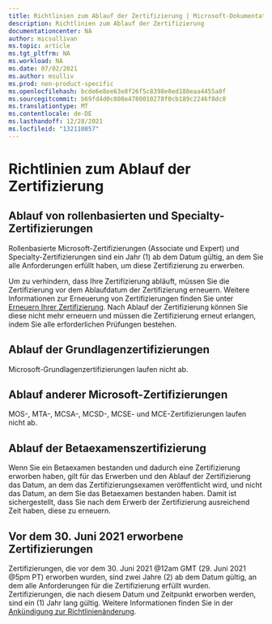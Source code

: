 ```yaml
---
title: Richtlinien zum Ablauf der Zertifizierung | Microsoft-Dokumentation
description: Richtlinien zum Ablauf der Zertifizierung
documentationcenter: NA
author: micsullivan
ms.topic: article
ms.tgt_pltfrm: NA
ms.workload: NA
ms.date: 07/02/2021
ms.author: msulliv
ms.prod: non-product-specific
ms.openlocfilehash: bcde6e8ee63e8f26f5c8398e0ed188eaa4455a0f
ms.sourcegitcommit: b69fd4d0c808e4780010278f0cb189c2246f8dc0
ms.translationtype: MT
ms.contentlocale: de-DE
ms.lasthandoff: 12/28/2021
ms.locfileid: "132110857"
---
```

# <a name="certification-expiration-policy"></a>Richtlinien zum Ablauf der Zertifizierung

## <a name="role-based-and-specialty-certifications-expiry"></a>Ablauf von rollenbasierten und Specialty-Zertifizierungen

Rollenbasierte Microsoft-Zertifizierungen (Associate und Expert) und Specialty-Zertifizierungen sind ein Jahr (1) ab dem Datum gültig, an dem Sie alle Anforderungen erfüllt haben, um diese Zertifizierung zu erwerben.

Um zu verhindern, dass Ihre Zertifizierung abläuft, müssen Sie die Zertifizierung vor dem Ablaufdatum der Zertifizierung erneuern. Weitere Informationen zur Erneuerung von Zertifizierungen finden Sie unter [Erneuern Ihrer Zertifizierung](/learn/certifications/renew-your-microsoft-certification). Nach Ablauf der Zertifizierung können Sie diese nicht mehr erneuern und müssen die Zertifizierung erneut erlangen, indem Sie alle erforderlichen Prüfungen bestehen.

## <a name="fundamentals-certifications-expiry"></a>Ablauf der Grundlagenzertifizierungen

Microsoft-Grundlagenzertifizierungen laufen nicht ab.

## <a name="other-microsoft-certifications-expiry"></a>Ablauf anderer Microsoft-Zertifizierungen

MOS-, MTA-, MCSA-, MCSD-, MCSE- und MCE-Zertifizierungen laufen nicht ab.

## <a name="beta-exam-certification-expiry"></a>Ablauf der Betaexamenszertifizierung

Wenn Sie ein Betaexamen bestanden und dadurch eine Zertifizierung erworben haben, gilt für das Erwerben und den Ablauf der Zertifizierung das Datum, an dem das Zertifizierungsexamen veröffentlicht wird, und nicht das Datum, an dem Sie das Betaexamen bestanden haben. Damit ist sichergestellt, dass Sie nach dem Erwerb der Zertifizierung ausreichend Zeit haben, diese zu erneuern.

## <a name="for-certifications-earned-before-june-30-2021"></a>Vor dem 30. Juni 2021 erworbene Zertifizierungen

Zertifizierungen, die vor dem 30. Juni 2021 @12am GMT (29. Juni 2021 @5pm PT) erworben wurden, sind zwei Jahre (2) ab dem Datum gültig, an dem alle Anforderungen für die Zertifizierung erfüllt wurden. Zertifizierungen, die nach diesem Datum und Zeitpunkt erworben werden, sind ein (1) Jahr lang gültig. Weitere Informationen finden Sie in der [Ankündigung zur Richtlinienänderung](https://techcommunity.microsoft.com/t5/microsoft-learn-blog/reminder-role-based-and-specialty-certifications-to-be-valid-for/ba-p/2150406).